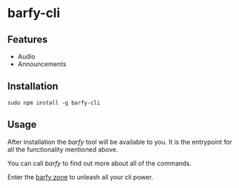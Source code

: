 barfy-cli
==============================================================================

Features
------------------------------------------------------------------------------

- Audio
- Announcements

Installation
------------------------------------------------------------------------------

```
sudo npm install -g barfy-cli
```

Usage
------------------------------------------------------------------------------

After installation the *barfy* tool will be available to you. It is the
entrypoint for all the functionality mentioned above.

You can call *barfy* to find out more about all of the commands.

Enter the [barfy zone](http://barfy.surge.sh) to unleash all your cli power.
